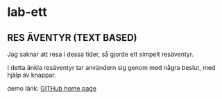 # lab-ett
## RES ÄVENTYR (TEXT BASED)

Jag saknar att resa i dessa tider, så gjorde ett simpelt resäventyr.

I detta änkla resäventyr tar användern sig genom med några beslut, med hjälp av knappar.

demo länk: [GITHub home page](https://www.github.com)

